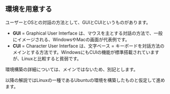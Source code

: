 ## 環境を用意する
ユーザーとOSとの対話の方法として、GUIとCUIというものがあります。

- __GUI__ = Graphical User Interface は、マウスを主とする対話の方法で、一般にイメージされる、WindowsやMacの画面が代表例です。
- __CUI__ = Character User Interface は、文字ベース = キーボードを対話方法のメインとする方法です。WindowsにもCUIの機能が標準搭載されていますが、Linuxと比較すると貧弱です。

環境構築の詳細については、メインではないため、別記とします。

以降の解説ではLinuxの一種であるUbuntuの環境を構築したものと仮定して進めます。